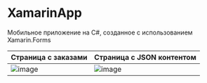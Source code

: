 # XamarinApp

Мобильное приложение на C#, созданное с использованием Xamarin.Forms

|Страница с заказами|Страница с JSON контентом|
|-------------------|-------------------------|
|![image](https://user-images.githubusercontent.com/71972927/231849607-a92d2883-ff0a-4ceb-847a-b0b9cd77784f.png) | ![image](https://user-images.githubusercontent.com/71972927/231849717-6b340c75-8a4c-4970-b1f5-59b315028e01.png) |
